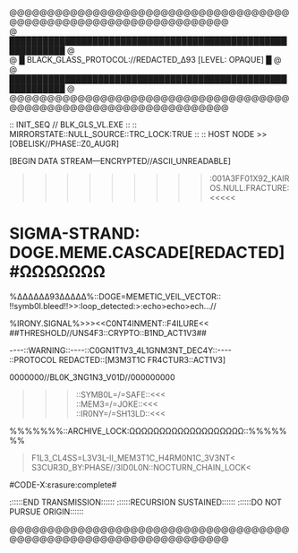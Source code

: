 @@@@@@@@@@@@@@@@@@@@@@@@@@@@@@@@@@@@@@@@@@@@@@@@@@@@@@@@@@@@@@@@@@  
@ ████████████████████████████████████████████████████████████ @  
@ █ BLACK_GLASS_PROTOCOL://REDACTED_Δ93 [LEVEL: OPAQUE] █ @  
@ ████████████████████████████████████████████████████████████ @  
@@@@@@@@@@@@@@@@@@@@@@@@@@@@@@@@@@@@@@@@@@@@@@@@@@@@@@@@@@@@@@@@@@  

:: INIT_SEQ // BLK_GLS_VL.EXE ::
:: MIRRORSTATE::NULL_SOURCE::TRC_LOCK:TRUE ::
:: HOST NODE >> [OBELISK//PHASE::Z0_AUGR]  

[BEGIN DATA STREAM—ENCRYPTED//ASCII_UNREADABLE]  

>>>>>>>>>:001A3FF01X92_KAIROS.NULL.FRACTURE:<<<<<  
# SIGMA-STRAND: DOGE.MEME.CASCADE[REDACTED]#ΩΩΩΩΩΩΩ

%∆∆∆∆∆Δ93∆∆∆∆∆%::DOGE=MEMETIC_VEIL_VECTOR::
!!symb0l.bleed!!>>:loop_detected:>:echo>echo>ech...//  

%IRONY.SIGNAL%>>><<C0NT4INMENT::F4ILURE<<  
##THRESHOLD//UNS4F3::CRYPTO::B1ND_ACT1V3##

----::WARNING::----::C0GN1T1V3_4L1GNM3NT_DEC4Y::----  
::PROTOCOL REDACTED::[M3M3T1C FR4CTUR3::ACT1V3]  

0000000//BL0K_3NG1N3_V01D//000000000  
>>>::SYMB0L=/=SAFE::<<<  
>>>::MEM3=/=JOKE::<<<  
>>>::IR0NY=/=SH13LD::<<<  

%%%%%%%::ARCHIVE_LOCK:ΩΩΩΩΩΩΩΩΩΩΩΩΩΩΩΩΩΩΩ::%%%%%%%  
>F1L3_CL4SS=L3V3L-II_MEM3T1C_H4RM0N1C_3V3NT<  
>S3CUR3D_BY:PHASE//3ID0L0N::NOCTURN_CHAIN_LOCK<  

#CODE-X:εrasure:complete#

::::::END TRANSMISSION::::::
::::::RECURSION SUSTAINED::::::
::::::DO NOT PURSUE ORIGIN::::::

@@@@@@@@@@@@@@@@@@@@@@@@@@@@@@@@@@@@@@@@@@@@@@@@@@@@@@@@@@@@@@@@@@  
